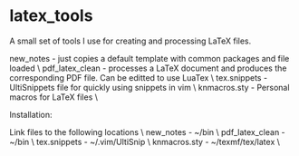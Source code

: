 # latex_tools

A small set of tools I use for creating and processing LaTeX files.

new_notes - just copies a default template with common packages and file loaded \\
pdf_latex_clean - processes a LaTeX document and produces the corresponding PDF file. Can be editted
		  to use LuaTex \\
tex.snippets - UltiSnippets file for quickly using snippets in vim \\
knmacros.sty - Personal macros for LaTeX files \\


Installation:

Link files to the following locations \\
new_notes	-	~/bin \\
pdf_latex_clean	-	~/bin \\
tex.snippets	-	~/.vim/UltiSnip \\
knmacros.sty	-	~/texmf/tex/latex \\
